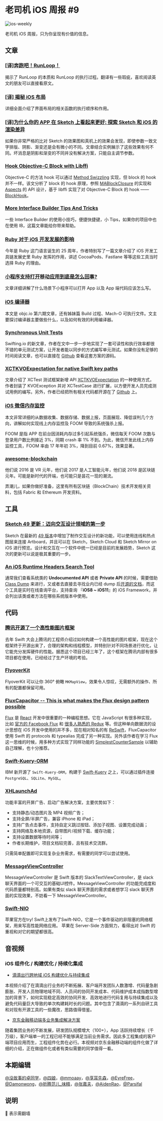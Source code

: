 # 老司机 iOS 周报 #9

![ios-weekly](../assets/ios-weekly.png)

老司机 iOS 周报，只为你呈现有价值的信息。

## 文章

### [[译]奔跑吧！RunLoop！](https://juejin.im/post/5a951cb26fb9a0633229d4ec)

揭示了 RunLoop 的本质和 RunLoop 的执行过程。翻译有一些瑕疵，喜欢阅读英文的朋友可以直接看原文。

### [[译] 揭秘 iOS 布局](https://juejin.im/post/5a951c655188257a804abf94)

详细全面介绍了界面布局的相关函数的执行顺序和作用。


### [[译]为什么你的 APP 在 Sketch 上看起来更好: 探索 Sketch 和 iOS 的渲染差异](https://juejin.im/post/5a9572575188257a61326630)

如果你非常严格的比对 Sketch 的效果图和真机上的效果会发现，即使参数一致文字排版、阴影、渐变还是会有微小的不同。文章结合实例展示了这些效果有何不同。坏消息是阴影和渐变的不同并没有解决方案，只能自主调节参数。

### [Hook Objective-C Block with Libffi](http://yulingtianxia.com/blog/2018/02/28/Hook-Objective-C-Block-with-Libffi/)

Objective-C 的方法 hook 可以通过 [Method Swizzling](http://nshipster.cn/method-swizzling/) 实现，但 block 的 hook 并不一样。该文分析了 block 的 hook 原理，参照 [MABlockClosure](https://github.com/mikeash/MABlockClosure) 的实现和 [Aspects](https://github.com/steipete/Aspects) 的 API 设计，基于 libffi 实现了对 Objective-C Block 的 hook —— [BlockHook](https://github.com/yulingtianxia/BlockHook)。

### [More Interface Builder Tips And Tricks](https://useyourloaf.com/blog/more-interface-builder-tips-and-tricks/?utm_campaign=iOS%2BDev%2BWeekly&utm_source=iOS%2BDev%2BWeekly%2BIssue%2B340)

一些 Interface Builder 的使用小技巧，便捷快捷键，小 Tips，如果你的项目中也在使用 IB，这篇文章能给你带来帮助。

### [Ruby 对于 iOS 开发发展的影响](https://medium.com/xcblog/a-history-of-ruby-inside-ios-development-427b5a09f91e)

今年是 Ruby 这门语言诞生的 25 周年，作者特别写了一篇文章介绍了 iOS 开发工具链发展史里 Ruby 发挥的作用，讲述 CocoaPods、Fastlane 等等这些工具当时选择 Ruby 的理由。

### [小程序支持打开移动应用到底是怎么回事?](http://supermokey.com/2018/01/27/miniprogram-open-app/)

文章详细讲解了什么场景下小程序可以打开 App 以及 App 端代码应该怎么写。

### [iOS 编译器](https://objccn.io/issue-6-2/)

本文是 objc.io 第六期文章，还有姊妹篇 Build 过程、Mach-O 可执行文件。文主要探讨编译器主要做些什么，以及如何有效的利用编译器。

### [Synchronous Unit Tests](https://swifting.io/blog/2018/03/03/50-synchronous-unit-tests/)

Swifting.io 的新文章，作者在文中一步一步地实现了一套可读性和执行效率都很不错的单元测试方案，让开发者能以同步的方式编写单元测试。如果你没有足够的时间阅读文章，也可以直接在 [Github](https://github.com/swiftingio/sync-unit-testing-50?utm_source=swifting.io&utm_medium=web&utm_campaign=blog%20post) 查看这套方案的源码。

### [XCTKVOExpectation for native Swift key paths](https://oleb.net/blog/2018/02/xctkvoexpectation-swift-keypaths/)

文章介绍了 XCTest 测试框架新增 API [XCTKVOExpectation](https://developer.apple.com/documentation/xctest/xctkvoexpectation) 的一种使用方式，作者封装了 KVOException 并对 XCTestCase 进行扩展，以方便开发人员完成测试用例的编写。另外，作者已经把所有相关代码都开源在了 [Github](https://gist.github.com/ole/efe13925abd8e8ea2c7926e9a3131abf) 上。

### [iOS 微信内存监控](https://mp.weixin.qq.com/s/r0Q7um7P1p2gIb0aHldyNw)

本文非常详细的从数据收集、数据存储、数据上报，页面展现、降低误判几个方向，讲解如何实现线上内存监控及 FOOM 导致的系统强杀上报。

FOOM 是指 APP 在前台因消耗内存过多引起系统强杀，微信每天 FOOM 次数与登录用户数比例接近 3%，同期 crash 率 1% 不到。为此，微信开发此线上内存监控工具，FOOM 率由 17 年年初 3%，降到目前 0.67%，效果显著。

### [awesome-blockchain](https://github.com/chaozh/awesome-blockchain)

他们说 2016 是 VR 元年，他们说 2017 是人工智能元年，他们说 2018 是区块链元年。可能是新时代的开端，也可能只是昙花一现的潮流。

弄潮儿，如果你做好准备，这里有所有区块链（BlockChain）技术开发相关资料，包括 Fabric 和 Ethereum 开发资料。

## 工具

### [Sketch 49 更新：迈向交互设计领域的第一步](https://sspai.com/post/43466)

Sketch 在最新的 [49 版本](https://blog.sketchapp.com/prototyping-libraries-on-sketch-cloud-and-an-official-ios-ui-kit-in-sketch-49-bf090c70796c)中增加了制作交互设计的新功能，可以使用连线和热点图层来连接 Artboard，并且可以在 Sketch，Sketch Cloud 和 Sketch Mirror on iOS 进行预览。设计和交互在一个软件中统一已经是目前的发展趋势，Sketch 这次的更新可以说是极其重要的一步。

### [An iOS Runtime Headers Search Tool](http://developer.limneos.net/index.php)

通常我们查看系统类的 **Undocumented API** 或者 **Private API** 的时候，需要借助 [Class Dump](https://github.com/nygard/class-dump) 来进行，又或者去直接去寻找业内已经 dump 后[开源的文档](https://github.com/nst/iOS-Runtime-Headers)，而这个工具是实时在线查询平台，支持查询 『**iOS8 ~ iOS11**』的 iOS Framework，并会列出该类或者方法在哪些系统版本中使用。

## 代码

### [腾讯开源了一个高性能图片框架](https://github.com/Tencent/LKImageKit)

去年 Swift 大会上腾讯的工程师介绍过如何构建一个高性能的图片框架，现在这个框架终于开源出来了，合理的架构和线程模型，并特别针对不同场景进行优化，让它能充分发挥硬件的性能。据悉这个项目已经三年了，这个框架在腾讯内部有很多项目都在使用，已经经过了生产环境的考验。

### [FlyoverKit](https://github.com/SvenTiigi/FlyoverKit)

FlyoverKit 可以让你 360° 俯瞰 `MKMapView`，效果令人惊叹，无需额外的操作、所有的配置都保留可用。

### [FluxCapacitor -- This is what makes the Flux design pattern possible](https://github.com/marty-suzuki/FluxCapacitor)

[Flux](https://facebook.github.io/flux/) 是 [React](https://github.com/facebook/react) 开发中很重要的一种编程思想。它在 JavaScript 有很多种实现，比如 [官方的 Facebook Flux](https://github.com/facebook/flux) 和 [很多人熟悉的 Redux](https://github.com/reactjs/redux) 等。但这种单向数据流的设计思想在 iOS 开发中使用的并不多，现在相对知名的有 [ReSwift](https://github.com/ReSwift/ReSwift)，FluxCapacitor 使用 Swift 的 protocols 和 typealias 完成了另一种实现。另外该作者在学习 Flux 这一思维的时候，用多种方式实现了同样功能的 [SimplestCounterSample](https://github.com/marty-suzuki/SimplestCounterSample) 以辅助自己理解，也十分推荐。

### [Swift-Kuery-ORM](https://github.com/IBM-Swift/Swift-Kuery-ORM)

IBM 新开源了 `Swift-Kuery-ORM`，构建于 [Swift-Kuery](https://github.com/IBM-Swift/Swift-Kuery) 之上，可以通过插件连接 `PostgreSQL`、`SQLite`、`MySQL`。

### [XHLaunchAd](https://github.com/CoderZhuXH/XHLaunchAd)

功能丰富的开屏广告、启动广告解决方案，主要优势如下：

- 支持静态/动态图片及 MP4 视频广告；
- 支持全屏/半屏广告，兼容 iPhone 和 iPad；
- 支持广告点击事件，支持自定义跳过按钮、添加子视图、设置完成动画；
- 支持网络及本地资源，自带图片/视频下载、缓存功能；
- 支持设置数据等待时间等；
- 作者长期维护，项目文档较完善，且有技术交流群。

只需简单配置即可实现复杂业务需求，有需要的同学可以尝试使用。

### [MessageViewController](https://github.com/GitHawkApp/MessageViewController)

MessageViewController 是 Swift 版本的 SlackTextViewController，是 slack 聊天界面的一个可交互的基础UI控件。MessageViewController 的功能完成度和代码质量都特别高。如果有类似 slack 聊天界面的需求或者想学习 slack 聊天界面的实现效果，不妨看一下 MessageViewController。

### [Swift-NIO](https://github.com/apple/swift-nio)

苹果官方在try! Swift上发布了Swift-NIO，它是一个事件驱动的非阻塞的网络框架，用来写高性能网络应用。
苹果在 Server-Side 方面努力，看得出对 Swift 的重视和对它的期望都很高。

## 音视频

### iOS 组件化 / 构建优化 / 持续化集成

- [滴滴出行跨地域 iOS 构建优化与持续集成](http://www.infoq.com/cn/presentations/optimization-and-continuous-integration-of-xiaojukeji-ios-construction)

本视频介绍了在滴滴出行业务的不断拓展、客户端开发团队人数激增、代码量急剧膨胀、开发人员物理地域不同、人员间的协同开发成本、代码维护成本成指数型增加的背景下，如何实现稳定高效的协同开发、高效地进行代码复用与持续集成以及避免代码量巨大导致的单次构建耗时长的问题。其中包含了滴滴的一系列自研工具和对现有开源工具的一些魔改，思路值得借鉴。

- [京东金融移动端多业务集成解决方案](http://www.infoq.com/cn/presentations/multi-service-integration-solution-for-jingdong-financial-mobile-terminal)

随着集团业务的不断发展，研发团队规模增大（100+），App 活跃持续增长（千万级），客户端单一的工程已经不能够满足当前业务需求。因此多工程集成的客户端项目应用而生，工程组件化势在必行。本视频对京东金融移动端的组件化做了详细的介绍，正在做组件化或者有类似需要的同学值得一看。

## 本期编辑

[@没故事的卓同学](https://weibo.com/1926303682/profile)，[@四娘](https://kemchenj.github.io)，[@mmoaay](https://weibo.com/u/1302422271)，[@享耳先森](https://github.com/iblacksun)，[@EyreFree](https://weibo.com/eyrefree777)，[@Damonwong](https://weibo.com/damonone)，[@折腾范儿_味精](http://weibo.com/agvicking)，[@张嘉夫](https://weibo.com/2949394297)，[@AidenRao](https://weibo.com/AidenRao)，[@Parsifal](https://weibo.com/parsifalchang)

## 说明

🚧 表示需翻墙


